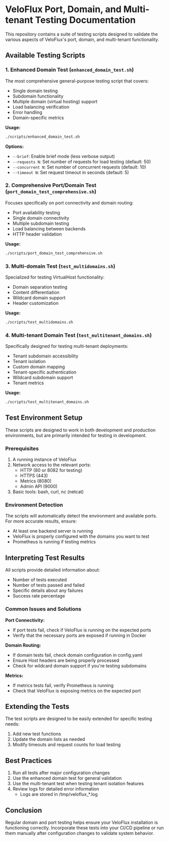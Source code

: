 # VeloFlux Port, Domain, and Multi-tenant Testing Documentation

This repository contains a suite of testing scripts designed to validate the various aspects of VeloFlux's port, domain, and multi-tenant functionality.

## Available Testing Scripts

### 1. Enhanced Domain Test (`enhanced_domain_test.sh`)
The most comprehensive general-purpose testing script that covers:
- Single domain testing
- Subdomain functionality
- Multiple domain (virtual hosting) support
- Load balancing verification
- Error handling
- Domain-specific metrics

**Usage:**
```bash
./scripts/enhanced_domain_test.sh
```

**Options:**
- `--brief`: Enable brief mode (less verbose output)
- `--requests N`: Set number of requests for load testing (default: 50)
- `--concurrent N`: Set number of concurrent requests (default: 10) 
- `--timeout N`: Set request timeout in seconds (default: 5)

### 2. Comprehensive Port/Domain Test (`port_domain_test_comprehensive.sh`)
Focuses specifically on port connectivity and domain routing:
- Port availability testing
- Single domain connectivity
- Multiple subdomain testing
- Load balancing between backends
- HTTP header validation

**Usage:**
```bash
./scripts/port_domain_test_comprehensive.sh
```

### 3. Multi-domain Test (`test_multidomains.sh`)
Specialized for testing VirtualHost functionality:
- Domain separation testing
- Content differentiation
- Wildcard domain support
- Header customization

**Usage:**
```bash
./scripts/test_multidomains.sh
```

### 4. Multi-tenant Domain Test (`test_multitenant_domains.sh`)
Specifically designed for testing multi-tenant deployments:
- Tenant subdomain accessibility
- Tenant isolation
- Custom domain mapping
- Tenant-specific authentication
- Wildcard subdomain support
- Tenant metrics

**Usage:**
```bash
./scripts/test_multitenant_domains.sh
```

## Test Environment Setup

These scripts are designed to work in both development and production environments, but are primarily intended for testing in development.

### Prerequisites

1. A running instance of VeloFlux
2. Network access to the relevant ports:
   - HTTP (80 or 8082 for testing)
   - HTTPS (443)
   - Metrics (8080)
   - Admin API (9000)
3. Basic tools: bash, curl, nc (netcat)

### Environment Detection

The scripts will automatically detect the environment and available ports. For more accurate results, ensure:
- At least one backend server is running
- VeloFlux is properly configured with the domains you want to test
- Prometheus is running if testing metrics

## Interpreting Test Results

All scripts provide detailed information about:
- Number of tests executed
- Number of tests passed and failed
- Specific details about any failures
- Success rate percentage

### Common Issues and Solutions

**Port Connectivity:**
- If port tests fail, check if VeloFlux is running on the expected ports
- Verify that the necessary ports are exposed if running in Docker

**Domain Routing:**
- If domain tests fail, check domain configuration in config.yaml
- Ensure Host headers are being properly processed
- Check for wildcard domain support if you're testing subdomains

**Metrics:**
- If metrics tests fail, verify Prometheus is running
- Check that VeloFlux is exposing metrics on the expected port

## Extending the Tests

The test scripts are designed to be easily extended for specific testing needs:
1. Add new test functions
2. Update the domain lists as needed
3. Modify timeouts and request counts for load testing

## Best Practices

1. Run all tests after major configuration changes
2. Use the enhanced domain test for general validation
3. Use the multi-tenant test when testing tenant isolation features
4. Review logs for detailed error information
   - Logs are stored in /tmp/veloflux_*.log

## Conclusion

Regular domain and port testing helps ensure your VeloFlux installation is functioning correctly. Incorporate these tests into your CI/CD pipeline or run them manually after configuration changes to validate system behavior.
